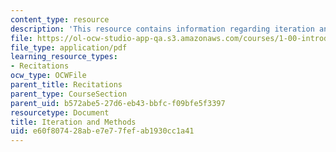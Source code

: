 ```yaml
---
content_type: resource
description: 'This resource contains information regarding iteration and methods. '
file: https://ol-ocw-studio-app-qa.s3.amazonaws.com/courses/1-00-introduction-to-computers-and-engineering-problem-solving-spring-2012/e60f807428abe7e77fefab1930cc1a41_MIT1_00S12_REC_2.pdf
file_type: application/pdf
learning_resource_types:
- Recitations
ocw_type: OCWFile
parent_title: Recitations
parent_type: CourseSection
parent_uid: b572abe5-27d6-eb43-bbfc-f09bfe5f3397
resourcetype: Document
title: Iteration and Methods
uid: e60f8074-28ab-e7e7-7fef-ab1930cc1a41
---
```


